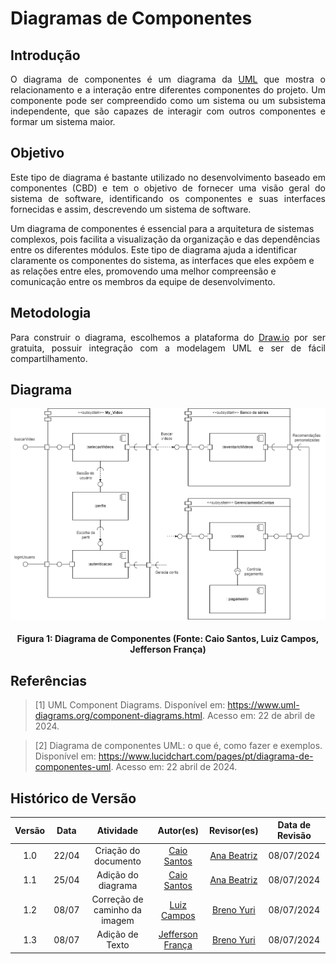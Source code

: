 # Diagramas de Componentes

## Introdução
<p style="text-align: justify;">O diagrama de componentes é um diagrama da <a href="https://www.uml-diagrams.org/">UML</a> que mostra o relacionamento e a interação entre diferentes componentes do projeto. Um componente pode ser compreendido como um sistema ou um subsistema independente, que são capazes de interagir com outros componentes e formar um sistema maior.</p>

## Objetivo
<p style="text-align: justify;">Este tipo de diagrama é bastante utilizado no desenvolvimento baseado em componentes (CBD) e tem o objetivo de fornecer uma visão geral do sistema de software, identificando os componentes e suas interfaces fornecidas e assim, descrevendo um sistema de software.

Um diagrama de componentes é essencial para a arquitetura de sistemas complexos, pois facilita a visualização da organização e das dependências entre os diferentes módulos. Este tipo de diagrama ajuda a identificar claramente os componentes do sistema, as interfaces que eles expõem e as relações entre eles, promovendo uma melhor compreensão e comunicação entre os membros da equipe de desenvolvimento.</p>

## Metodologia
<p style="text-align: justify;">Para construir o diagrama, escolhemos a plataforma do <a href="https://www.draw.io/">Draw.io</a> por ser gratuita, possuir integração com a modelagem UML e ser de fácil compartilhamento.</p>


## Diagrama
![Diagrama de Componentes](../assets/img/modelagem/DiagramaComponentes.png)
#### <p style="text-align: center">Figura 1: Diagrama de Componentes (Fonte: Caio Santos, Luiz Campos, Jefferson França) </p>

## Referências

> [1] UML Component Diagrams. Disponível em: <https://www.uml-diagrams.org/component-diagrams.html>. Acesso em: 22 de abril de 2024.

> [2] Diagrama de componentes UML: o que é, como fazer e exemplos. Disponível em: <https://www.lucidchart.com/pages/pt/diagrama-de-componentes-uml>. Acesso em: 22 abril de 2024.

## Histórico de Versão

| Versão | Data  |           Atividade           |                    Autor(es)                     | Revisor(es) | Data de Revisão |
| :----: | :---: | :---------------------------: | :----------------------------------------------: | :---------: | :-------------: |
|  1.0   | 22/04 |     Criação do documento      |  [Caio Santos](https://github.com/caiobsantos)   |  [Ana Beatriz](https://github.com/anabfs)           |      08/07/2024           |
|  1.1   | 25/04 |      Adição do diagrama       |  [Caio Santos](https://github.com/caiobsantos)   |  [Ana Beatriz](https://github.com/anabfs)           |        08/07/2024         |
|  1.2   | 08/07 | Correção de caminho da imagem | [Luiz Campos](https://github.com/Luiz-GL-Campos) |  [Breno Yuri](https://github.com/YuriBre)   |  08/07/2024    
|  1.3   | 08/07 |        Adição de Texto        |  [Jefferson França](https://github.com/Frans6)   |     [Breno Yuri](https://github.com/YuriBre)          |      08/07/2024                |

